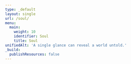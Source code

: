 ```yaml
---
type: _default
layout: single
url: /soul/
menu:
  main:
    weight: 10
    identifier: Soul
    title: Soul
unifiedAlt: 'A single glance can reveal a world untold.'
_build:
  publishResources: false
---
```

